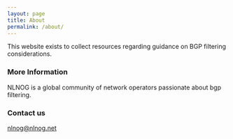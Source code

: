 ```yaml
---
layout: page
title: About
permalink: /about/
---
```


This website exists to collect resources regarding guidance on BGP filtering considerations.

### More Information

NLNOG is a global community of network operators passionate about bgp filtering.

### Contact us

[nlnog@nlnog.net](mailto:nlnog@nlnog.net)
